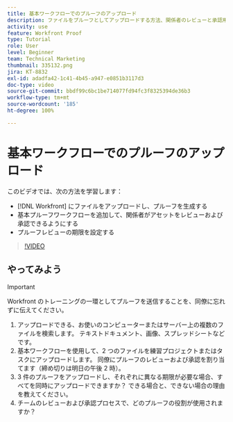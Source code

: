 ```yaml
---
title: 基本ワークフローでのプルーフのアップロード
description: ファイルをプルーフとしてアップロードする方法、関係者のレビューと承認用の基本プルーフワークフローを追加する方法、および [!DNL Workfront]でプルーフレビュー用の期限を設定する方法を説明します。
activity: use
feature: Workfront Proof
type: Tutorial
role: User
level: Beginner
team: Technical Marketing
thumbnail: 335132.png
jira: KT-8832
exl-id: adadfa42-1c41-4b45-a947-e0851b3117d3
doc-type: video
source-git-commit: bbdf99c6bc1be714077fd94fc3f8325394de36b3
workflow-type: tm+mt
source-wordcount: '185'
ht-degree: 100%

---
```


# 基本ワークフローでのプルーフのアップロード

このビデオでは、次の方法を学習します：

* [!DNL Workfront] にファイルをアップロードし、プルーフを生成する
* 基本プルーフワークフローを追加して、関係者がアセットをレビューおよび承認できるようにする
* プルーフレビューの期限を設定する

>[!VIDEO](https://video.tv.adobe.com/v/335132/?quality=12&learn=on&enablevpops=1)

## やってみよう

>[!IMPORTANT]
>
>Workfront のトレーニングの一環としてプルーフを送信することを、同僚に忘れずに伝えてください。


1. アップロードできる、お使いのコンピューターまたはサーバー上の複数のファイルを検索します。 テキストドキュメント、画像、スプレッドシートなどです。
1. 基本ワークフローを使用して、2 つのファイルを練習プロジェクトまたはタスクにアップロードします。 同僚にプルーフのレビューおよび承認を割り当てます（締め切りは明日の午後 2 時）。
1. 3 件のプルーフをアップロードし、それぞれに異なる期限が必要な場合、すべてを同時にアップロードできますか？ できる場合と、できない場合の理由を教えてください。
1. チームのレビューおよび承認プロセスで、どのプルーフの役割が使用されますか？

<!--
## Learn more
* Supported proofing file types
* Configure a proof
-->

<!--
## Guides
* Plan a basic workflow worksheet
* Upload proofs in Workfront
-->

